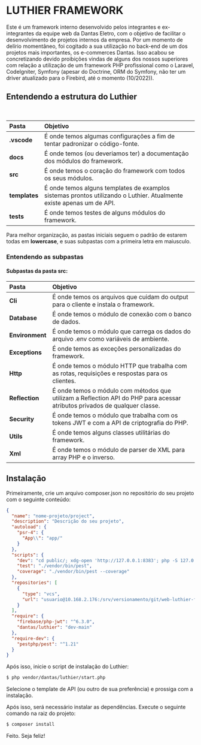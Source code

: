 # LUTHIER FRAMEWORK

Este é um framework interno desenvolvido pelos integrantes e ex-integrantes da equipe web da Dantas Eletro, com o objetivo de facilitar o desenvolvimento de projetos internos da empresa. Por um momento de delírio momentâneo, foi cogitado a sua utilização no back-end de um dos projetos mais importantes, os e-commerces Dantas. Isso acabou se concretizando devido proibições vindas de alguns dos nossos superiores com relação a utilização de um framework PHP profissional como o Laravel, CodeIgniter, Symfony (apesar do Doctrine, ORM do Symfony, não ter um driver atualizado para o Firebird, até o momento (10/2022)).

## Entendendo a estrutura do Luthier

<br>

Pasta           | Objetivo
:---------------|:------------------------------------------------------------------------------------------------
**.vscode**     | É onde temos algumas configurações a fim de tentar padronizar o código-fonte.
**docs**        | É onde temos (ou deveriamos ter) a documentação dos módulos do framework.
**src**         | É onde temos o coração do framework com todos os seus módulos.
**templates**   | É onde temos alguns templates de examplos sistemas prontos utilizando o Luthier. Atualmente existe apenas um de API.
**tests**       | É onde temos testes de alguns módulos do framework.

Para melhor organização, as pastas iniciais seguem o padrão de estarem todas em **lowercase**, e suas subpastas com a primeira letra em maiusculo.

### Entendendo as subpastas

#### Subpastas da pasta src:

Pasta           | Objetivo
:---------------|:------------------------------------------------------------------------------------------------
**Cli**         | É onde temos os arquivos que cuidam do output para o cliente e instala o framework.
**Database**    | É onde temos o módulo de conexão com o banco de dados.
**Environment** | É onde temos o módulo que carrega os dados do arquivo .env como variáveis de ambiente.
**Exceptions**  | É onde temos as exceções personalizadas do framework.
**Http**        | É onde temos o módulo HTTP que trabalha com as rotas, requisições e respostas para os clientes.
**Reflection**  | É onde temos o módulo com métodos que utilizam a Reflection API do PHP para acessar atributos privados de qualquer classe.
**Security**    | É onde temos o módulo que trabalha com os tokens JWT e com a API de criptografia do PHP.
**Utils**       | É onde temos alguns classes utilitárias do framework.
**Xml**         | É onde temos o módulo de parser de XML para array PHP e o inverso.

## Instalação

Primeiramente, crie um arquivo composer.json no repositório do seu projeto com o seguinte conteúdo:

```json
{
  "name": "nome-projeto/project",
  "description": "Descrição do seu projeto",
  "autoload": {
    "psr-4": {
      "App\\": "app/"
    }
  },
  "scripts": {
    "dev": "cd public/; xdg-open 'http://127.0.0.1:8383'; php -S 127.0.0.1:8383",
    "test": "./vendor/bin/pest",
    "coverage": "./vendor/bin/pest --coverage"
  },
  "repositories": [
    {
      "type": "vcs",
      "url": "usuario@10.168.2.176:/srv/versionamento/git/web-luthier-frame-v1/.git"
    }
  ],
  "require": {
    "firebase/php-jwt": "^6.3.0",
    "dantas/luthier": "dev-main"
  },
  "require-dev": {
    "pestphp/pest": "^1.21"
  }
}
```

Após isso, inicie o script de instalação do Luthier:

```bash
$ php vendor/dantas/luthier/start.php
```

Selecione o template de API (ou outro de sua preferência) e prossiga com a instalação.

Após isso, será necessário instalar as dependências. Execute o seguinte comando na raiz do projeto:

```bash
$ composer install
```

Feito. Seja feliz!
